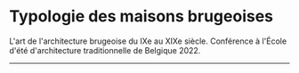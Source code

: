# Typologie des maisons brugeoises

L'art de l'architecture brugeoise du IXe au XIXe siècle.
Conférence à l'École d'été d'architecture traditionnelle de Belgique 2022.

------

